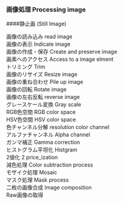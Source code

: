 ### 画像処理 Processing image
####静止画 (Still Image)

画像の読み込み read image<br> 
画像の表示 Indicate image<br>
画像の作成・保存 Create and preserve image<br>
画素へのアクセス Access to a image elment<br>
トリミング  Trim<br>
画像のリサイズ Resize image<br> 
画像の重ね合わせ Pile up image<br>
画像の回転 Rotate image<br>
画像の左右反転 reverse image<br>
グレースケール変換 Gray scale<br>
RGB色空間 RGB color space<br>
HSV色空間 HSV color space<br>
色チャンネル分解 resolution color channel<br>
アルファチャンネル Alpha channel<br>
ガンマ補正 Gamma correction<br>
ヒストグラム平坦化 Histgram<br>
2値化 2 price_ization<br>
減色処理 Color subtraction process<br>
モザイク処理 Mosaic<br>
マスク処理 Mask process<br>
二枚の画像合成 Image composition<br>
Raw画像の取得<br>